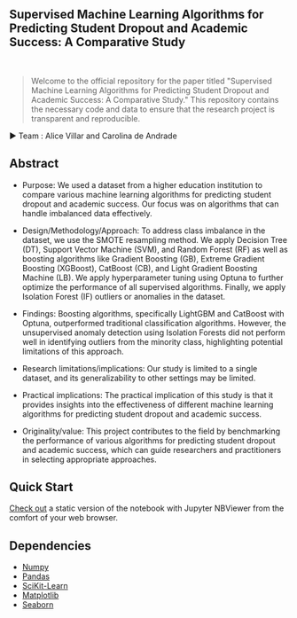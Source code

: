 
<h2>Supervised Machine Learning Algorithms for Predicting Student Dropout and Academic Success: A Comparative Study </h2>

 
 <br> 
 

>  Welcome to the official repository for the paper titled "Supervised Machine Learning Algorithms for Predicting Student Dropout and Academic Success: A Comparative Study." This repository contains the necessary code and data to ensure that the research project is transparent and reproducible.  

:arrow_forward: Team : Alice Villar and Carolina de Andrade

## Abstract 

  * Purpose:  We used a dataset from a higher education institution to compare various machine learning algorithms for predicting student dropout and academic success. Our focus was on algorithms that can handle imbalanced data effectively.
 
  * Design/Methodology/Approach:  To address class imbalance in the dataset, we use the SMOTE resampling method. We apply Decision Tree (DT), Support Vector Machine (SVM), and Random Forest (RF) as well as boosting algorithms like Gradient Boosting (GB), Extreme Gradient Boosting (XGBoost), CatBoost (CB), and Light Gradient Boosting Machine (LB). We apply hyperparameter tuning using Optuna to further optimize the performance of all supervised algorithms. Finally, we apply Isolation Forest (IF) outliers or anomalies in the dataset.

  *  Findings: Boosting algorithms, specifically LightGBM and CatBoost with Optuna, outperformed traditional classification algorithms. However, the unsupervised anomaly detection using Isolation Forests did not perform well in identifying outliers from the minority class, highlighting potential limitations of this approach.

  * Research limitations/implications: Our study is limited to a single dataset, and its generalizability to other settings may be limited.

  * Practical implications: The practical implication of this study is that it provides insights into the effectiveness of different machine learning algorithms for predicting student dropout and academic success. 

  * Originality/value: This project contributes to the field by benchmarking the performance of various algorithms for predicting student dropout and academic success, which can guide researchers and practitioners in selecting appropriate approaches.


<!-- /TOC -->


## Quick Start  
[Check out](https://nbviewer.org/github/alicevillar/SML-for-Predicting-Student-Dropout-and-Academic-Success_Comparative-Study/blob/6f524664599ae2bf609f612fae41ea337e7d75f8/ml-algorithms-usage-and-prediction.ipynb) a static version of the notebook with Jupyter NBViewer from the comfort of your web browser. 


## Dependencies 
 
* [Numpy](https://numpy.org/)
* [Pandas](https://pandas.pydata.org/)
* [SciKit-Learn](https://scikit-learn.org/)
* [Matplotlib](https://matplotlib.org/)
* [Seaborn](https://seaborn.pydata.org/)


 

